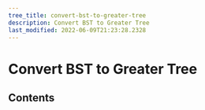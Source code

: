 ```yaml
---
tree_title: convert-bst-to-greater-tree
description: Convert BST to Greater Tree
last_modified: 2022-06-09T21:23:28.2328
---
```


# Convert BST to Greater Tree

## Contents
